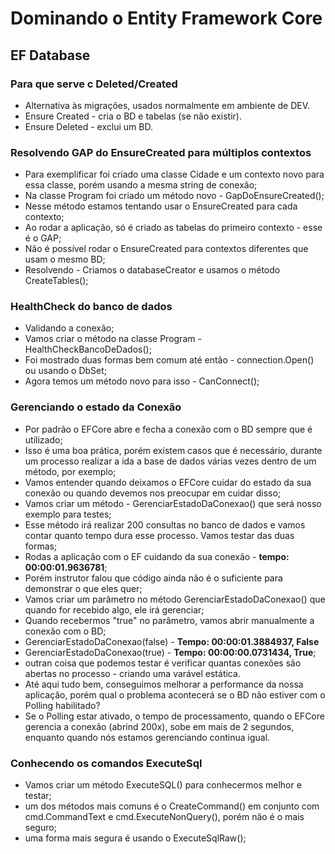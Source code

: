 # Dominando o Entity Framework Core

## EF Database

### Para que serve c Deleted/Created

- Alternativa às migrações, usados normalmente em ambiente de DEV.
- Ensure Created - cria o BD e tabelas (se não existir).
- Ensure Deleted - exclui um BD.

### Resolvendo GAP do EnsureCreated para múltiplos contextos

- Para exemplificar foi criado uma classe Cidade e um contexto novo para essa classe, porém usando a mesma string de conexão;
- Na classe Program foi criado um método novo - GapDoEnsureCreated();
- Nesse método estamos tentando usar o EnsureCreated para cada contexto;
- Ao rodar a aplicação, só é criado as tabelas do primeiro contexto - esse é o GAP;
- Não é possível rodar o EnsureCreated para contextos diferentes que usam o mesmo BD;
- Resolvendo - Criamos o databaseCreator e usamos o método CreateTables();

### HealthCheck do banco de dados

- Validando a conexão;
- Vamos criar o método na classe Program - HealthCheckBancoDeDados();
- Foi mostrado duas formas bem comum até então - connection.Open() ou usando o DbSet;
- Agora temos um método novo para isso - CanConnect();

### Gerenciando o estado da Conexão

- Por padrão o EFCore abre e fecha a conexão com o BD sempre que é utilizado;
- Isso é uma boa prática, porém existem casos que é necessário, durante um processo realizar a ida a base de dados várias vezes dentro de um método, por exemplo;
- Vamos entender quando deixamos o EFCore cuidar do estado da sua conexão ou quando devemos nos preocupar em cuidar disso;
- Vamos criar um método - GerenciarEstadoDaConexao() que será nosso exemplo para testes;
- Esse método irá realizar 200 consultas no banco de dados e vamos contar quanto tempo dura esse processo. Vamos testar das duas formas;
- Rodas a aplicação com o EF cuidando da sua conexão - **tempo: 00:00:01.9636781**;
- Porém instrutor falou que código ainda não é o suficiente para demonstrar o que eles quer;
- Vamos criar um parâmetro no método GerenciarEstadoDaConexao() que quando for recebido algo, ele irá gerenciar;
- Quando recebermos "true" no parâmetro, vamos abrir manualmente a conexão com o BD;
- GerenciarEstadoDaConexao(false) - **Tempo: 00:00:01.3884937, False**
- GerenciarEstadoDaConexao(true) - **Tempo: 00:00:00.0731434, True**;
- outran coisa que podemos testar é verificar quantas conexões são abertas no processo - criando uma varável estática.
- Até aqui tudo bem, conseguimos melhorar a performance da nossa aplicação, porém qual o problema acontecerá se o BD não estiver com o Polling habilitado?
- Se o Polling estar ativado, o tempo de processamento, quando o EFCore gerencia a conexão (abrind 200x), sobe em mais de 2 segundos, enquanto quando nós estamos gerenciando continua igual.

### Conhecendo os comandos ExecuteSql

- Vamos criar um método ExecuteSQL() para conhecermos melhor e testar;
- um dos métodos mais comuns é  o CreateCommand() em conjunto com cmd.CommandText  e cmd.ExecuteNonQuery(), porém não é o mais seguro;
- uma forma mais segura é usando o ExecuteSqlRaw();
